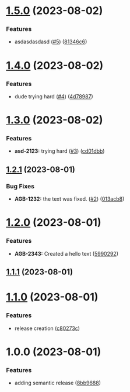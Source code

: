 # [1.5.0](https://github.com/AngelRicardezWGU/python-django-sandbox/compare/v1.4.0...v1.5.0) (2023-08-02)


### Features

* asdasdasdasd ([#5](https://github.com/AngelRicardezWGU/python-django-sandbox/issues/5)) ([81346c6](https://github.com/AngelRicardezWGU/python-django-sandbox/commit/81346c6a3f38116904447297b5ce153c3f6e9640))

# [1.4.0](https://github.com/AngelRicardezWGU/python-django-sandbox/compare/v1.3.0...v1.4.0) (2023-08-02)


### Features

* dude trying hard ([#4](https://github.com/AngelRicardezWGU/python-django-sandbox/issues/4)) ([4d78987](https://github.com/AngelRicardezWGU/python-django-sandbox/commit/4d78987d308128256508dfda345f1d8f32d61076))

# [1.3.0](https://github.com/AngelRicardezWGU/python-django-sandbox/compare/v1.2.1...v1.3.0) (2023-08-02)


### Features

* **asd-2123:** trying hard ([#3](https://github.com/AngelRicardezWGU/python-django-sandbox/issues/3)) ([cd01dbb](https://github.com/AngelRicardezWGU/python-django-sandbox/commit/cd01dbbe80005c623c0caf16107452187b571633))

## [1.2.1](https://github.com/AngelRicardezWGU/python-django-sandbox/compare/v1.2.0...v1.2.1) (2023-08-01)


### Bug Fixes

* **AGB-1232:** the text was fixed. ([#2](https://github.com/AngelRicardezWGU/python-django-sandbox/issues/2)) ([013acb8](https://github.com/AngelRicardezWGU/python-django-sandbox/commit/013acb8ea346ddc45cb8beeeb9b98876282c0c90))

# [1.2.0](https://github.com/AngelRicardezWGU/python-django-sandbox/compare/v1.1.1...v1.2.0) (2023-08-01)


### Features

* **AGB-2343:** Created a hello text ([5990292](https://github.com/AngelRicardezWGU/python-django-sandbox/commit/599029225409916ad3aa920cdf16204758d54aec))

## [1.1.1](https://github.com/AngelRicardezWGU/python-django-sandbox/compare/v1.1.0...v1.1.1) (2023-08-01)

# [1.1.0](https://github.com/AngelRicardezWGU/python-django-sandbox/compare/v1.0.0...v1.1.0) (2023-08-01)


### Features

* release creation ([c80273c](https://github.com/AngelRicardezWGU/python-django-sandbox/commit/c80273ceae5467c286fb6f287eb5d4f120db64c9))

# 1.0.0 (2023-08-01)


### Features

* adding semantic release ([8bb9688](https://github.com/AngelRicardezWGU/python-django-sandbox/commit/8bb96884a807420743df64ab8c82c97ab37bc9c7))

